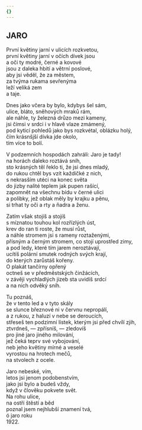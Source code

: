 ```yaml
---
{}
---
```


## JARO  

První květiny jarní v ulicích rozkvetou,  
první květiny jarní v očích dívek jsou  
a oči ty modré, černé a kovové  
jsou z daleka hbití a větrní poslové,  
aby jsi věděl, že za městem,  
za tvýma rukama sevřenýma  
leží veliká zem  
a taje.  

Dnes jako včera by bylo, kdybys šel sám,  
ulice, bláto, sněhových mraků rám,  
ale náhle, ty železná drůzo mezi kameny,  
jsi čímsi v srdci i v hlavě vlaze zmámený,  
pod kyticí pohledů jako bys rozkvétal, oblázku holý,  
čím krásnšjší dívka jde okolo,  
tím více to bolí.  

V podzemních hospodách zahráli: Jaro je tady!  
na horách daleko roztává sníh,  
sto krásných těl řeklo ti, že jsi dnes mladý,  
do rukou chtěl bys vzít každičké z nich,  
s nekrasším utéci na konec světa  
do jizby nalité teplem jak pupen rašící,  
zapomnět na všechnu bídu v černé ulici  
a polibky, jež oblak měly by krajku a pěnu,  
si trhat ty oči a rty a ňadra a ženu.  

Zatím však stojíš a stojíš  
s míznatou touhou kol rozřízlých úst,  
krev do ran ti roste, že musí růst,  
a náhle stromem jsi s rameny roztaženými,  
přísným a černým stromem, co stojí uprostřed zimy,  
a pod ledy, které tím jarem neroztávají,  
ucítíš polární smutek rodných svých krají,  
do kterých zarůstáš kořeny.  
O plakát tančírny opřený  
octneš se v předměstských činžácích,  
v závěji vychladlých jizeb sta uvidíš srdcí  
a na nich odvěký sníh.  

Tu poznáš,  
že v tento led a v tyto skály  
se slunce březnové ni v červnu nepropálí,  
a z rukou, z haluzí v nebe se deroucích,  
střeseš ten podzimní lístek, kterým jsi před chvílí zjih,  
ztvrdneš, — zpřísníš, — zledovíš  
pro jiné jaro jiného milování,  
jež čeká teprv své vybojování,  
neb jeho květiny mírné a veselé  
vyrostou na hrotech mečů,  
na stvolech z ocele.  

Jaro nebeské, vím,  
letos jsi jenom podobenstvím,  
jako jsi bylo a budeš vždy,  
když v člověku pokvete svět.  
Na rohu ulice,  
na ostří štěstí a běd  
poznal jsem nejhlubší znamení tvá,  
ó jaro roku  
1922.
